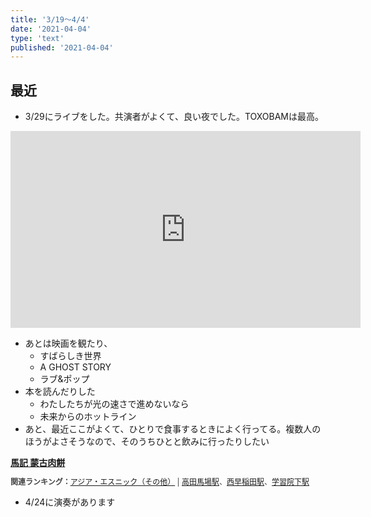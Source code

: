 ```yaml
---
title: '3/19～4/4'
date: '2021-04-04'
type: 'text'
published: '2021-04-04'
---
```


## 最近
* 3/29にライブをした。共演者がよくて、良い夜でした。TOXOBAMは最高。
<iframe width="560" height="315" src="https://www.youtube.com/embed/qxRi4xsXtKk" title="YouTube video player" frameborder="0" allow="accelerometer; autoplay; clipboard-write; encrypted-media; gyroscope; picture-in-picture" allowfullscreen></iframe>

* あとは映画を観たり、
  * すばらしき世界
  * A GHOST STORY
  * ラブ&ポップ
* 本を読んだりした
  * わたしたちが光の速さで進めないなら
  * 未来からのホットライン
* あと、最近ここがよくて、ひとりで食事するときによく行ってる。複数人のほうがよさそうなので、そのうちひとと飲みに行ったりしたい
<div><strong><a target="_blank" href="https://tabelog.com/tokyo/A1305/A130503/13199858/">馬記 蒙古肉餅</a></strong>
<script src="https://tabelog.com/badge/google_badge?escape=false&rcd=13199858" type="text/javascript" charset="utf-8"></script>
</div>
<p style="color:#444444; font-size:12px;">
<strong>関連ランキング：</strong><a href="https://tabelog.com/rstLst/RC0499/">アジア・エスニック（その他）</a> | <a href="https://tabelog.com/tokyo/A1305/A130503/R5779/rstLst/">高田馬場駅</a>、<a href="https://tabelog.com/tokyo/A1305/A130504/R11084/rstLst/">西早稲田駅</a>、<a href="https://tabelog.com/tokyo/A1305/A130502/R2278/rstLst/">学習院下駅</a></p>


* 4/24に演奏があります